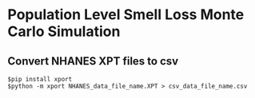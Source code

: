 # Population Level Smell Loss Monte Carlo Simulation

## Convert NHANES XPT files to csv
    $pip install xport
    $python -m xport NHANES_data_file_name.XPT > csv_data_file_name.csv
